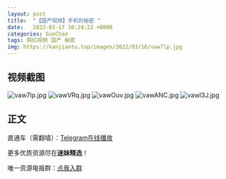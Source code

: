 ```yaml
---
layout: post
title:  "【国产视频】手机的秘密 "
date:   2022-03-17 10:24:22 +0800
categories: GuoChan
tags: 网红视频 国产 秘密
img: https://kanjiantu.top/images/2022/03/16/vaw7lp.jpg
---
```



## 视频截图

![vaw7lp.jpg](https://kanjiantu.top/images/2022/03/16/vaw7lp.jpg)
![vawVRq.jpg](https://kanjiantu.top/images/2022/03/16/vawVRq.jpg)
![vawOuv.jpg](https://kanjiantu.top/images/2022/03/16/vawOuv.jpg)
![vawANC.jpg](https://kanjiantu.top/images/2022/03/16/vawANC.jpg)
![vawI3J.jpg](https://kanjiantu.top/images/2022/03/16/vawI3J.jpg)

## 正文

直通车（需翻墙）：[Telegram在线播放](https://t.me/mimeijingxuan/98)

更多优质资源尽在**迷妹精选**！

唯一资源电报群：[点我入群](https://t.me/mimeijingxuan)


